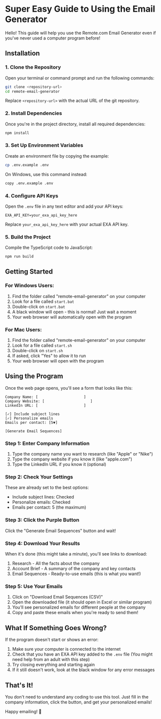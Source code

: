 # Super Easy Guide to Using the Email Generator

Hello! This guide will help you use the Remote.com Email Generator even if you've never used a computer program before!

## Installation

### 1. Clone the Repository

Open your terminal or command prompt and run the following commands:

```bash
git clone <repository-url>
cd remote-email-generator
```

Replace `<repository-url>` with the actual URL of the git repository.

### 2. Install Dependencies

Once you're in the project directory, install all required dependencies:

```bash
npm install
```

### 3. Set Up Environment Variables

Create an environment file by copying the example:

```bash
cp .env.example .env
```

On Windows, use this command instead:
```bash
copy .env.example .env
```

### 4. Configure API Keys

Open the `.env` file in any text editor and add your API keys:

```
EXA_API_KEY=your_exa_api_key_here
```

Replace `your_exa_api_key_here` with your actual EXA API key.

### 5. Build the Project

Compile the TypeScript code to JavaScript:

```bash
npm run build
```

## Getting Started

### For Windows Users:
1. Find the folder called "remote-email-generator" on your computer
2. Look for a file called `start.bat`
3. Double-click on `start.bat`
4. A black window will open - this is normal! Just wait a moment
5. Your web browser will automatically open with the program

### For Mac Users:
1. Find the folder called "remote-email-generator" on your computer
2. Look for a file called `start.sh`
3. Double-click on `start.sh`
4. If asked, click "Yes" to allow it to run
5. Your web browser will open with the program

## Using the Program

Once the web page opens, you'll see a form that looks like this:

```
Company Name: [                     ]
Company Website: [                     ]
LinkedIn URL: [                     ]

[✓] Include subject lines
[✓] Personalize emails
Emails per contact: [5▼]

[Generate Email Sequences]
```

### Step 1: Enter Company Information
1. Type the company name you want to research (like "Apple" or "Nike")
2. Type the company website if you know it (like "apple.com")
3. Type the LinkedIn URL if you know it (optional)

### Step 2: Check Your Settings
These are already set to the best options:
- Include subject lines: Checked
- Personalize emails: Checked
- Emails per contact: 5 (the maximum)

### Step 3: Click the Purple Button
Click the "Generate Email Sequences" button and wait!

### Step 4: Download Your Results
When it's done (this might take a minute), you'll see links to download:
1. Research - All the facts about the company
2. Account Brief - A summary of the company and key contacts
3. Email Sequences - Ready-to-use emails (this is what you want!)

### Step 5: Use Your Emails
1. Click on "Download Email Sequences (CSV)"
2. Open the downloaded file (it should open in Excel or similar program)
3. You'll see personalized emails for different people at the company
4. Copy and paste these emails when you're ready to send them!

## What If Something Goes Wrong?

If the program doesn't start or shows an error:

1. Make sure your computer is connected to the internet
2. Check that you have an EXA API key added to the `.env` file
   (You might need help from an adult with this step)
3. Try closing everything and starting again
4. If it still doesn't work, look at the black window for any error messages

## That's It!

You don't need to understand any coding to use this tool. Just fill in the company information, click the button, and get your personalized emails!

Happy emailing! 📧